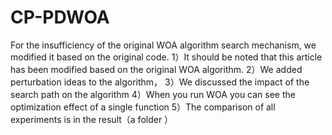 # CP-PDWOA
For the insufficiency of the original WOA algorithm search mechanism, we modified it based on the original code.
1）It should be noted that this article has been modified based on the original WOA algorithm.
2）We added perturbation ideas to the algorithm，
3）We discussed the impact of the search path on the algorithm
4）When you run WOA you can see the optimization effect of a single function
5）The comparison of all experiments is in the result（a folder ）
